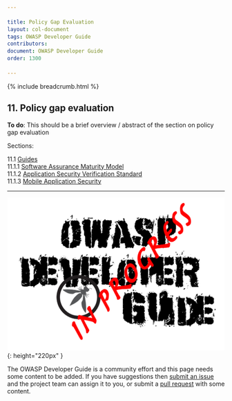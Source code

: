 ```yaml
---

title: Policy Gap Evaluation
layout: col-document
tags: OWASP Developer Guide
contributors:
document: OWASP Developer Guide
order: 1300

---
```


{% include breadcrumb.html %}

## 11. Policy gap evaluation

**To do**: This should be a brief overview / abstract of the section on policy gap evaluation

Sections:

11.1 [Guides](01-guides/toc.md)  
11.1.1 [Software Assurance Maturity Model](01-guides/01-samm.md)  
11.1.2 [Application Security Verification Standard](01-guides/02-asvs.md)  
11.1.3 [Mobile Application Security](01-guides/03-mas.md)  

----

![Developer Guide](../assets/images/dg_wip.png "OWASP Developer Guide"){: height="220px" }

The OWASP Developer Guide is a community effort and this page needs some content to be added.
If you have suggestions then [submit an issue][issue1300] and the project team can assign it to you,
or submit a [pull request][pr] with some content.

[issue1300]: https://github.com/OWASP/www-project-developer-guide/issues/new?labels=enhancement&template=request.md&title=Update:%2013-policy-gap-evaluation
[pr]: https://github.com/OWASP/www-project-developer-guide/pulls
